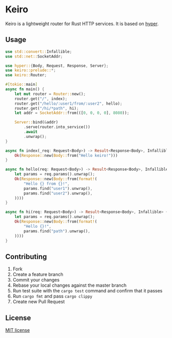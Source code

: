 # Keiro
Keiro is a lightweight router for Rust HTTP services. It is based on [hyper](https://github.com/hyperium/hyper).

## Usage
```rust
use std::convert::Infallible;
use std::net::SocketAddr;

use hyper::{Body, Request, Response, Server};
use keiro::prelude::*;
use keiro::Router;

#[tokio::main]
async fn main() {
    let mut router = Router::new();
    router.get("/", index);
    router.get("/hello/:user1/from/:user2", hello);
    router.get("/hi/*path", hi);
    let addr = SocketAddr::from(([0, 0, 0, 0], 8080));

    Server::bind(&addr)
        .serve(router.into_service())
        .await
        .unwrap();
}

async fn index(_req: Request<Body>) -> Result<Response<Body>, Infallible> {
    Ok(Response::new(Body::from("Hello keiro!")))
}

async fn hello(req: Request<Body>) -> Result<Response<Body>, Infallible> {
    let params = req.params().unwrap();
    Ok(Response::new(Body::from(format!(
        "Hello {} from {}!",
        params.find("user1").unwrap(),
        params.find("user2").unwrap(),
    ))))
}

async fn hi(req: Request<Body>) -> Result<Response<Body>, Infallible> {
    let params = req.params().unwrap();
    Ok(Response::new(Body::from(format!(
        "Hello {}!",
        params.find("path").unwrap(),
    ))))
}
```

## Contributing
1. Fork
2. Create a feature branch
3. Commit your changes
4. Rebase your local changes against the master branch
5. Run test suite with the `cargo test` command and confirm that it passes
6. Run `cargo fmt` and pass `cargo clippy`
7. Create new Pull Request

## License
[MIT license](LICENSE)

